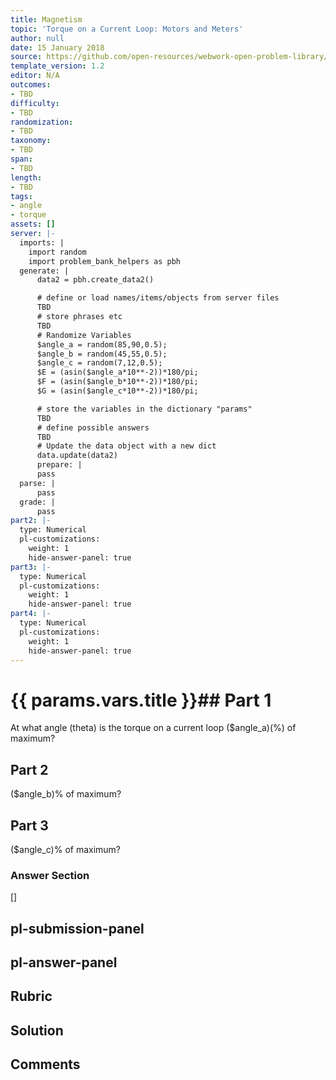 ```yaml
---
title: Magnetism
topic: 'Torque on a Current Loop: Motors and Meters'
author: null
date: 15 January 2018
source: https://github.com/open-resources/webwork-open-problem-library/tree/master/Contrib/BrockPhysics/College_Physics_Urone/22.Magnetism/22-08.Torque_on_a_Current_Loop_Motors_and_Meters/NU_U17_22_08_006.pg
template_version: 1.2
editor: N/A
outcomes:
- TBD
difficulty:
- TBD
randomization:
- TBD
taxonomy:
- TBD
span:
- TBD
length:
- TBD
tags:
- angle
- torque
assets: []
server: |-
  imports: |
    import random
    import problem_bank_helpers as pbh
  generate: |
      data2 = pbh.create_data2()

      # define or load names/items/objects from server files
      TBD
      # store phrases etc
      TBD
      # Randomize Variables
      $angle_a = random(85,90,0.5);
      $angle_b = random(45,55,0.5);
      $angle_c = random(7,12,0.5);
      $E = (asin($angle_a*10**-2))*180/pi;
      $F = (asin($angle_b*10**-2))*180/pi;
      $G = (asin($angle_c*10**-2))*180/pi;

      # store the variables in the dictionary "params"
      TBD
      # define possible answers
      TBD
      # Update the data object with a new dict
      data.update(data2)
      prepare: |
      pass
  parse: |
      pass
  grade: |
      pass
part2: |-
  type: Numerical
  pl-customizations:
    weight: 1
    hide-answer-panel: true
part3: |-
  type: Numerical
  pl-customizations:
    weight: 1
    hide-answer-panel: true
part4: |-
  type: Numerical
  pl-customizations:
    weight: 1
    hide-answer-panel: true
---
```


# {{ params.vars.title }}## Part 1 
At what angle (theta) is the torque on a current loop ($angle_a)(%) of maximum? 
## Part 2 
($angle_b)% of maximum? 
## Part 3 
($angle_c)% of maximum? 


### Answer Section 
[]

## pl-submission-panel 


## pl-answer-panel 


## Rubric 


## Solution 


## Comments 


